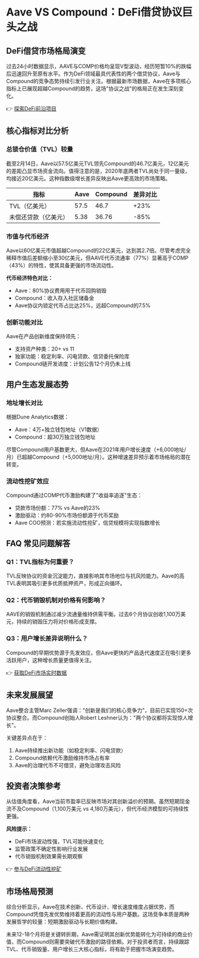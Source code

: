 # Aave VS Compound：DeFi借贷协议巨头之战

## DeFi借贷市场格局演变

过去24小时数据显示，AAVE与COMP价格均呈现V型波动，经历短暂10%的跌幅后迅速回升至原有水平。作为DeFi领域最具代表性的两个借贷协议，Aave与Compound的竞争态势持续引发行业关注。根据最新市场数据，Aave在多项核心指标上已展现超越Compound的趋势，这场"协议之战"的格局正在发生深刻变化。

👉 [探索DeFi前沿项目](https://bit.ly/okx_welcome)

## 核心指标对比分析

### 总锁仓价值（TVL）较量
截至2月14日，Aave以57.5亿美元TVL领先Compound的46.7亿美元，12亿美元的差距凸显市场资金流向。值得注意的是，2020年底两者TVL尚处于同一量级，均接近20亿美元。这种指数级增长差异反映出Aave更高效的市场策略。

| 指标          | Aave       | Compound   | 差异对比     |
|---------------|------------|------------|--------------|
| TVL（亿美元） | 57.5       | 46.7       | +23%         |
| 未偿还贷款（亿美元） | 5.38      | 36.76      | -85%         |

### 市值与代币经济
Aave以60亿美元市值超越Compound的22亿美元，达到其2.7倍。尽管考虑完全稀释市值后差额缩小至30亿美元，但AAVE代币流通率（77%）显著高于COMP（43%）的特性，使其具备更强的市场流动性。

**代币经济特色对比：**
- Aave：80%协议费用用于代币回购销毁
- Compound：收入存入社区储备金
- Aave协议内锁定代币占比达25%，远超Compound的7.5%

### 创新功能对比
Aave在产品创新维度保持领先：
- 支持资产种类：20+ vs 11
- 独家功能：稳定利率、闪电贷款、信贷委托保险库
- Compound链开发进度：计划公告12个月仍未上线

## 用户生态发展态势

### 地址增长对比
根据Dune Analytics数据：
- Aave：4万+独立钱包地址（V1数据）
- Compound：超30万独立钱包地址

尽管Compound用户基数更大，但Aave在2021年用户增长速度（+6,000地址/月）已超越Compound（+5,000地址/月）。这种增速差异预示着市场格局的潜在转变。

### 流动性挖矿效应
Compound通过COMP代币激励构建了"收益率追逐"生态：
- 贷款市场份额：77% vs Aave的23%
- 激励驱动：约80-90%市场份额源于代币奖励
- Aave COO预测：若实施流动性挖矿，信贷规模将实现指数增长

## FAQ 常见问题解答

### Q1：TVL指标为何重要？
TVL反映协议的资金沉淀能力，直接影响其市场地位与抗风险能力。Aave的高TVL表明其吸引更多优质抵押资产，形成正向循环。

### Q2：代币销毁机制对价格有何影响？
AAVE的销毁机制通过减少流通量维持供需平衡。过去6个月协议创收1,100万美元，持续的销毁压力将对价格形成支撑。

### Q3：用户增长差异说明什么？
Compound的早期优势源于先发效应，但Aave更快的产品迭代速度正在吸引更多活跃用户，这种增长质量更值得关注。

👉 [获取DeFi市场实时数据](https://bit.ly/okx_welcome)

## 未来发展展望

Aave整合主管Marc Zeller强调："创新是我们的核心竞争力"，目前已实现150+次协议整合。而Compound创始人Robert Leshner认为："两个协议都将实现惊人增长"。

关键差异点在于：
1. Aave持续推出新功能（如稳定利率、闪电贷款）
2. Compound依赖代币激励维持市场占有率
3. Aave的治理代币不可借贷，避免治理攻击风险

## 投资者决策参考

从估值角度看，Aave当前市盈率已反映市场对其创新溢价的预期。虽然短期现金流不及Compound（1,100万美元 vs 4,180万美元），但代币经济模型的可持续性更强。

**风险提示：**
- DeFi市场波动性强，TVL可能快速变化
- 监管政策不确定性影响行业发展
- 代币销毁机制效果需长期观察

👉 [参与DeFi流动性挖矿](https://bit.ly/okx_welcome)

## 市场格局预测

综合分析显示，Aave在技术创新、代币设计、增长速度维度占据优势，而Compound凭借先发优势维持着更高的流动性与用户基数。这场竞争本质是两种发展哲学的较量：短期激励驱动与长期价值构建。

未来12-18个月将是关键转折期，Aave需证明其创新优势能转化为可持续的商业价值，而Compound则需要突破代币激励的路径依赖。对于投资者而言，持续跟踪TVL、代币销毁量、用户增长三大核心指标，将有助于把握市场演变趋势。